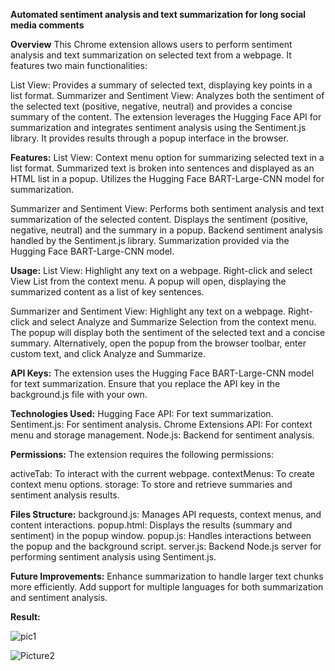**Automated sentiment analysis and text summarization for long social media comments**

**Overview**
This Chrome extension allows users to perform sentiment analysis and text summarization on selected text from a webpage. It features two main functionalities:

List View: Provides a summary of selected text, displaying key points in a list format.
Summarizer and Sentiment View: Analyzes both the sentiment of the selected text (positive, negative, neutral) and provides a concise summary of the content.
The extension leverages the Hugging Face API for summarization and integrates sentiment analysis using the Sentiment.js library. It provides results through a popup interface in the browser.

**Features:**
List View:
Context menu option for summarizing selected text in a list format.
Summarized text is broken into sentences and displayed as an HTML list in a popup.
Utilizes the Hugging Face BART-Large-CNN model for summarization.

Summarizer and Sentiment View:
Performs both sentiment analysis and text summarization of the selected content.
Displays the sentiment (positive, negative, neutral) and the summary in a popup.
Backend sentiment analysis handled by the Sentiment.js library.
Summarization provided via the Hugging Face BART-Large-CNN model.

**Usage:**
List View:
Highlight any text on a webpage.
Right-click and select View List from the context menu.
A popup will open, displaying the summarized content as a list of key sentences.

Summarizer and Sentiment View:
Highlight any text on a webpage.
Right-click and select Analyze and Summarize Selection from the context menu.
The popup will display both the sentiment of the selected text and a concise summary.
Alternatively, open the popup from the browser toolbar, enter custom text, and click Analyze and Summarize.

**API Keys:**
The extension uses the Hugging Face BART-Large-CNN model for text summarization. Ensure that you replace the API key in the background.js file with your own.

**Technologies Used:**
Hugging Face API: For text summarization.
Sentiment.js: For sentiment analysis.
Chrome Extensions API: For context menu and storage management.
Node.js: Backend for sentiment analysis.

**Permissions:**
The extension requires the following permissions:

activeTab: To interact with the current webpage.
contextMenus: To create context menu options.
storage: To store and retrieve summaries and sentiment analysis results.

**Files Structure:**
background.js: Manages API requests, context menus, and content interactions.
popup.html: Displays the results (summary and sentiment) in the popup window.
popup.js: Handles interactions between the popup and the background script.
server.js: Backend Node.js server for performing sentiment analysis using Sentiment.js.

**Future Improvements:**
Enhance summarization to handle larger text chunks more efficiently.
Add support for multiple languages for both summarization and sentiment analysis.

**Result:**


![pic1](https://github.com/user-attachments/assets/4196f996-6a32-4d70-a187-62f746b541e0)


![Picture2](https://github.com/user-attachments/assets/6ccee207-b0f3-4f00-9d05-30ee51aab998)







